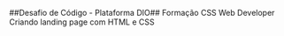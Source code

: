 ##Desafio de Código - Plataforma DIO##
Formação CSS Web Developer
Criando landing page com HTML e CSS
